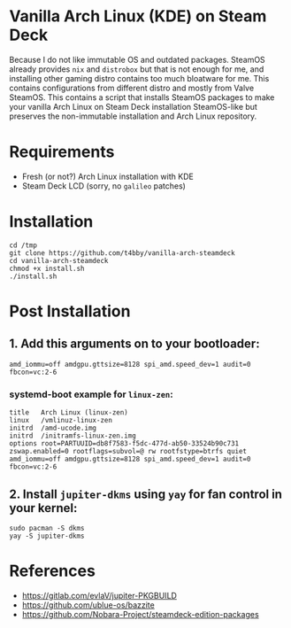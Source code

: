 # Vanilla Arch Linux (KDE) on Steam Deck
Because I do not like immutable OS and outdated packages. SteamOS already provides `nix` and `distrobox` but that is not enough for me, and installing other gaming distro contains too much bloatware for me. This contains configurations from different distro and mostly from Valve SteamOS. This contains a script that installs SteamOS packages to make your vanilla Arch Linux on Steam Deck installation SteamOS-like but preserves the non-immutable installation and Arch Linux repository.

# Requirements
- Fresh (or not?) Arch Linux installation with KDE 
- Steam Deck LCD (sorry, no `galileo` patches)

# Installation
```
cd /tmp
git clone https://github.com/t4bby/vanilla-arch-steamdeck
cd vanilla-arch-steamdeck
chmod +x install.sh
./install.sh
```

# Post Installation
## 1. Add this arguments on to your bootloader:
```
amd_iommu=off amdgpu.gttsize=8128 spi_amd.speed_dev=1 audit=0 fbcon=vc:2-6
```

### systemd-boot example for `linux-zen`:
```
title   Arch Linux (linux-zen)
linux   /vmlinuz-linux-zen
initrd  /amd-ucode.img
initrd  /initramfs-linux-zen.img
options root=PARTUUID=db8f7583-f5dc-477d-ab50-33524b90c731 zswap.enabled=0 rootflags=subvol=@ rw rootfstype=btrfs quiet amd_iommu=off amdgpu.gttsize=8128 spi_amd.speed_dev=1 audit=0 fbcon=vc:2-6
```

## 2. Install `jupiter-dkms` using `yay` for fan control in your kernel:
```
sudo pacman -S dkms
yay -S jupiter-dkms
```

# References
- https://gitlab.com/evlaV/jupiter-PKGBUILD
- https://github.com/ublue-os/bazzite
- https://github.com/Nobara-Project/steamdeck-edition-packages
